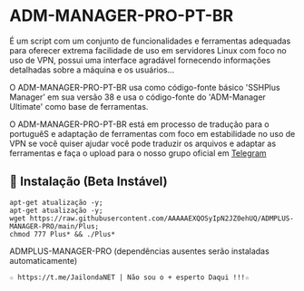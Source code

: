 

# ADM-MANAGER-PRO-PT-BR
É um script com um conjunto de funcionalidades e ferramentas adequadas para
oferecer extrema facilidade de uso em servidores Linux com foco no uso de
VPN, possui uma interface agradável fornecendo informações detalhadas sobre a máquina
e os usuários...

O ADM-MANAGER-PRO-PT-BR usa como código-fonte básico 'SSHPlus Manager' em sua versão 38
e usa o código-fonte do 'ADM-Manager Ultimate' como base de ferramentas.

O ADM-MANAGER-PRO-PT-BR está em processo de tradução para o portuguêS e adaptação de ferramentas com foco em
 estabilidade no uso de VPN se você quiser ajudar você pode traduzir os arquivos e adaptar
as ferramentas e faça o upload para o nosso grupo oficial em [Telegram](https://AAAAAEXQOSyIpN2JZ0ehUQ)
    
## :book: Instalação (Beta Instável)
```
apt-get atualização -y;
apt-get atualização -y;
wget https://raw.githubusercontent.com/AAAAAEXQOSyIpN2JZ0ehUQ/ADMPLUS-MANAGER-PRO/main/Plus;
chmod 777 Plus* && ./Plus*
```
ADMPLUS-MANAGER-PRO (dependências ausentes serão instaladas automaticamente)

```
☆ https://t.me/JailondaNET | Não sou o + esperto Daqui !!!☆
```
